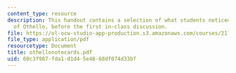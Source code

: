 ```yaml
---
content_type: resource
description: This handout contains a selection of what students noticed in their reading
  of Othello, before the first in-class discussion.
file: https://ol-ocw-studio-app-production.s3.amazonaws.com/courses/21l-009-shakespeare-spring-2004/60c3f987fda1d1d45e4868df074d33bf_othellonotecards.pdf
file_type: application/pdf
resourcetype: Document
title: othellonotecards.pdf
uid: 60c3f987-fda1-d1d4-5e48-68df074d33bf
---
```

